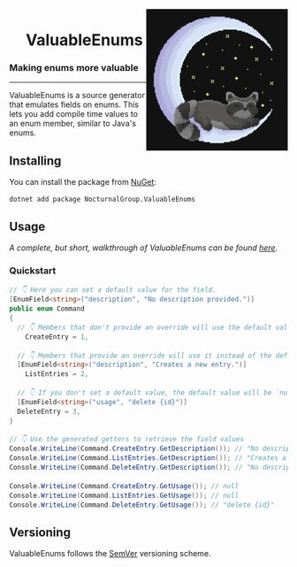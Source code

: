 <img align="right" width="256" height="256" src="Assets/Logo.png">

<div id="user-content-toc">
  <ul align="center" style="list-style: none;">
    <summary>
      <h1>ValuableEnums</h1>
    </summary>
  </ul>
</div>

### Making enums more valuable

---

ValuableEnums is a source generator that emulates fields on enums.
This lets you add compile time values to an enum member, similar to Java's enums.

## Installing

You can install the package from [NuGet](https://www.nuget.org/packages/NocturnalGroup.ValuableEnums):

```shell
dotnet add package NocturnalGroup.ValuableEnums
```

## Usage

_A complete, but short, walkthrough of ValuableEnums can be found [here](Examples/ValuableEnums.Example/Program.cs)._

### Quickstart

```csharp
// 👇 Here you can set a default value for the field.
[EnumField<string>("description", "No description provided.")]
public enum Command
{
  // 👇 Members that don't provide an override will use the default value.
	CreateEntry = 1,

  // 👇 Members that provide an override will use it instead of the default.
  [EnumField<string>("description", "Creates a new entry.")]
	ListEntries = 2,

  // 👇 If you don't set a default value, the default value will be `null`.
  [EnumField<string>("usage", "delete {id}")]
  DeleteEntry = 3,
}

// 👇 Use the generated getters to retrieve the field values
Console.WriteLine(Command.CreateEntry.GetDescription()); // "No description provided."
Console.WriteLine(Command.ListEntries.GetDescription()); // "Creates a new entry."
Console.WriteLine(Command.DeleteEntry.GetDescription()); // "No description provided."

Console.WriteLine(Command.CreateEntry.GetUsage()); // null
Console.WriteLine(Command.ListEntries.GetUsage()); // null
Console.WriteLine(Command.DeleteEntry.GetUsage()); // "delete {id}"
```

## Versioning

ValuableEnums follows the [SemVer](https://semver.org/) versioning scheme.
